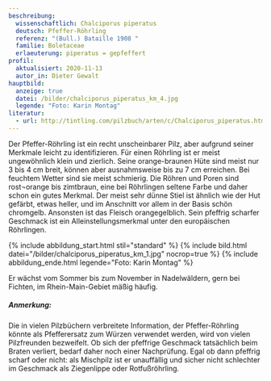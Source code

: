 ```yaml
---
beschreibung:
  wissenschaftlich: Chalciporus piperatus
  deutsch: Pfeffer-Röhrling
  referenz: "(Bull.) Bataille 1908 "
  familie: Boletaceae
  erlaeuterung: piperatus = gepfeffert
profil:
  aktualisiert: 2020-11-13
  autor_in: Dieter Gewalt
hauptbild:
  anzeige: true
  datei: /bilder/chalciporus_piperatus_km_4.jpg
  legende: "Foto: Karin Montag"
literatur:
  - url: http://tintling.com/pilzbuch/arten/c/Chalciporus_piperatus.html
---
```

Der Pfeffer-Röhrling ist ein recht unscheinbarer Pilz, aber aufgrund seiner Merkmale leicht zu identifizieren. Für einen Röhrling ist er meist ungewöhnlich klein und zierlich. Seine orange-braunen Hüte sind meist nur 3 bis 4 cm breit, können aber ausnahmsweise bis zu 7 cm erreichen. Bei feuchtem Wetter sind sie meist schmierig. Die Röhren und Poren sind rost¬orange bis zimtbraun, eine bei Röhrlingen seltene Farbe und daher schon ein gutes Merkmal. Der meist sehr dünne Stiel ist ähnlich wie der Hut gefärbt, etwas heller, und im Anschnitt vor allem in der Basis schön chromgelb. Ansonsten ist das Fleisch orangegelblich. Sein pfeffrig scharfer Geschmack ist ein Alleinstellungsmerkmal unter den europäischen Röhrlingen.

{% include abbildung_start.html stil="standard" %}
{% include bild.html datei="/bilder/chalciporus_piperatus_km_1.jpg" nocrop=true %}
{% include abbildung_ende.html legende="Foto: Karin Montag" %}

Er wächst vom Sommer bis zum November in Nadelwäldern, gern bei Fichten, im Rhein-Main-Gebiet mäßig häufig.  

##### Anmerkung:

Die in vielen Pilzbüchern verbreitete Information, der Pfeffer-Röhrling könnte als Pfefferersatz zum Würzen verwendet werden, wird von vielen Pilzfreunden bezweifelt. Ob sich der pfeffrige Geschmack tatsächlich beim Braten verliert, bedarf daher noch einer Nachprüfung. Egal ob dann pfeffrig scharf oder nicht: als Mischpilz ist er unauffällig und sicher nicht schlechter im Geschmack als Ziegenlippe oder Rotfußröhrling.